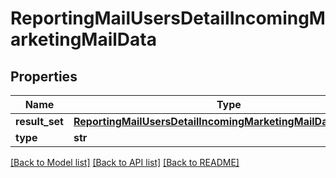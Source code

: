 # ReportingMailUsersDetailIncomingMarketingMailData

## Properties
Name | Type | Description | Notes
------------ | ------------- | ------------- | -------------
**result_set** | [**ReportingMailUsersDetailIncomingMarketingMailDataResultSet**](ReportingMailUsersDetailIncomingMarketingMailDataResultSet.md) |  | [optional] 
**type** | **str** |  | [optional] 

[[Back to Model list]](../README.md#documentation-for-models) [[Back to API list]](../README.md#documentation-for-api-endpoints) [[Back to README]](../README.md)

